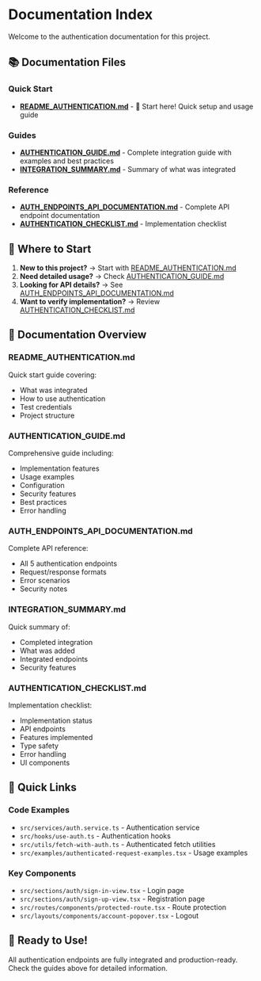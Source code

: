 # Documentation Index

Welcome to the authentication documentation for this project.

## 📚 Documentation Files

### Quick Start
- **[README_AUTHENTICATION.md](./README_AUTHENTICATION.md)** - 🚀 Start here! Quick setup and usage guide

### Guides
- **[AUTHENTICATION_GUIDE.md](./AUTHENTICATION_GUIDE.md)** - Complete integration guide with examples and best practices
- **[INTEGRATION_SUMMARY.md](./INTEGRATION_SUMMARY.md)** - Summary of what was integrated

### Reference
- **[AUTH_ENDPOINTS_API_DOCUMENTATION.md](./AUTH_ENDPOINTS_API_DOCUMENTATION.md)** - Complete API endpoint documentation
- **[AUTHENTICATION_CHECKLIST.md](./AUTHENTICATION_CHECKLIST.md)** - Implementation checklist

## 🎯 Where to Start

1. **New to this project?** → Start with [README_AUTHENTICATION.md](./README_AUTHENTICATION.md)
2. **Need detailed usage?** → Check [AUTHENTICATION_GUIDE.md](./AUTHENTICATION_GUIDE.md)
3. **Looking for API details?** → See [AUTH_ENDPOINTS_API_DOCUMENTATION.md](./AUTH_ENDPOINTS_API_DOCUMENTATION.md)
4. **Want to verify implementation?** → Review [AUTHENTICATION_CHECKLIST.md](./AUTHENTICATION_CHECKLIST.md)

## 📖 Documentation Overview

### README_AUTHENTICATION.md
Quick start guide covering:
- What was integrated
- How to use authentication
- Test credentials
- Project structure

### AUTHENTICATION_GUIDE.md
Comprehensive guide including:
- Implementation features
- Usage examples
- Configuration
- Security features
- Best practices
- Error handling

### AUTH_ENDPOINTS_API_DOCUMENTATION.md
Complete API reference:
- All 5 authentication endpoints
- Request/response formats
- Error scenarios
- Security notes

### INTEGRATION_SUMMARY.md
Quick summary of:
- Completed integration
- What was added
- Integrated endpoints
- Security features

### AUTHENTICATION_CHECKLIST.md
Implementation checklist:
- Implementation status
- API endpoints
- Features implemented
- Type safety
- Error handling
- UI components

## 🔗 Quick Links

### Code Examples
- `src/services/auth.service.ts` - Authentication service
- `src/hooks/use-auth.ts` - Authentication hooks
- `src/utils/fetch-with-auth.ts` - Authenticated fetch utilities
- `src/examples/authenticated-request-examples.tsx` - Usage examples

### Key Components
- `src/sections/auth/sign-in-view.tsx` - Login page
- `src/sections/auth/sign-up-view.tsx` - Registration page
- `src/routes/components/protected-route.tsx` - Route protection
- `src/layouts/components/account-popover.tsx` - Logout

## 🎉 Ready to Use!

All authentication endpoints are fully integrated and production-ready. Check the guides above for detailed information.
